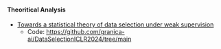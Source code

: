 #### Theoritical Analysis

- [Towards a statistical theory of data selection under weak supervision](https://arxiv.org/abs/2309.14563)
    - Code: https://github.com/granica-ai/DataSelectionICLR2024/tree/main